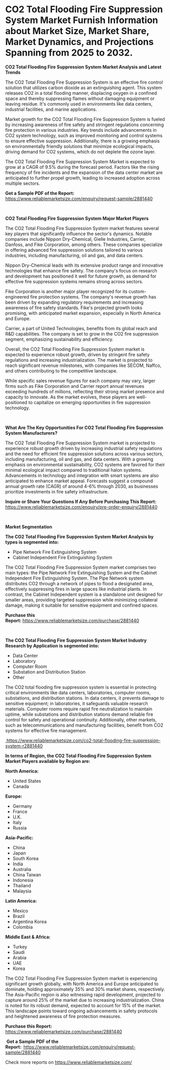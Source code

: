 <p><h1>CO2 Total Flooding Fire Suppression System Market Furnish Information about Market Size, Market Share, Market Dynamics, and Projections Spanning from 2025 to 2032.</h1></p><p><strong>CO2 Total Flooding Fire Suppression System Market Analysis and Latest Trends</strong></p>
<p><p>The CO2 Total Flooding Fire Suppression System is an effective fire control solution that utilizes carbon dioxide as an extinguishing agent. This system releases CO2 in a total flooding manner, displacing oxygen in a confined space and thereby suppressing flames without damaging equipment or leaving residue. It's commonly used in environments like data centers, industrial facilities, and marine applications.</p><p>Market growth for the CO2 Total Flooding Fire Suppression System is fueled by increasing awareness of fire safety and stringent regulations concerning fire protection in various industries. Key trends include advancements in CO2 system technology, such as improved monitoring and control systems to ensure effective suppression. Additionally, there is a growing emphasis on environmentally friendly solutions that minimize ecological impacts, driving demand for CO2 systems, which do not deplete the ozone layer.</p><p>The CO2 Total Flooding Fire Suppression System Market is expected to grow at a CAGR of 9.5% during the forecast period. Factors like the rising frequency of fire incidents and the expansion of the data center market are anticipated to further propel growth, leading to increased adoption across multiple sectors.</p></p>
<p><strong>Get a Sample PDF of the Report:&nbsp;</strong> <a href="https://www.reliablemarketsize.com/enquiry/request-sample/2881440?utm_campaign=1998&utm_medium=2&utm_source=Github&utm_content=ia&utm_term=12032025&utm_id=co2-total-flooding-fire-suppression-system">https://www.reliablemarketsize.com/enquiry/request-sample/2881440</a></p>
<p>&nbsp;</p>
<p><strong>CO2 Total Flooding Fire Suppression System Major Market Players</strong></p>
<p><p>The CO2 Total Flooding Fire Suppression System market features several key players that significantly influence the sector's dynamics. Notable companies include Nippon Dry-Chemical, Gielle Industries, Carrier, Danfoss, and Fike Corporation, among others. These companies specialize in offering advanced fire suppression solutions tailored to various industries, including manufacturing, oil and gas, and data centers.</p><p>Nippon Dry-Chemical leads with its extensive product range and innovative technologies that enhance fire safety. The company's focus on research and development has positioned it well for future growth, as demand for effective fire suppression systems remains strong across sectors.</p><p>Fike Corporation is another major player recognized for its custom-engineered fire protection systems. The company's revenue growth has been driven by expanding regulatory requirements and increasing awareness of fire safety standards. Fike's projected growth looks promising, with anticipated market expansion, especially in North America and Europe.</p><p>Carrier, a part of United Technologies, benefits from its global reach and R&D capabilities. The company is set to grow in the CO2 fire suppression segment, emphasizing sustainability and efficiency.</p><p>Overall, the CO2 Total Flooding Fire Suppression System market is expected to experience robust growth, driven by stringent fire safety regulations and increasing industrialization. The market is projected to reach significant revenue milestones, with companies like SECOM, Naffco, and others contributing to the competitive landscape.</p><p>While specific sales revenue figures for each company may vary, larger firms such as Fike Corporation and Carrier report annual revenues exceeding hundreds of millions, reflecting their strong market presence and capacity to innovate. As the market evolves, these players are well-positioned to capitalize on emerging opportunities in fire suppression technology.</p></p>
<p>&nbsp;</p>
<p><strong>What Are The Key Opportunities For CO2 Total Flooding Fire Suppression System Manufacturers?</strong></p>
<p><p>The CO2 Total Flooding Fire Suppression System market is projected to experience robust growth driven by increasing industrial safety regulations and the need for efficient fire suppression solutions across various sectors, including manufacturing, oil and gas, and data centers. With a growing emphasis on environmental sustainability, CO2 systems are favored for their minimal ecological impact compared to traditional halon systems. Advancements in technology and integration with smart systems are also anticipated to enhance market appeal. Forecasts suggest a compound annual growth rate (CAGR) of around 4-6% through 2030, as businesses prioritize investments in fire safety infrastructure.</p></p>
<p><strong>Inquire or Share Your Questions If Any Before Purchasing This Report:</strong> <a href="https://www.reliablemarketsize.com/enquiry/pre-order-enquiry/2881440?utm_campaign=1998&utm_medium=2&utm_source=Github&utm_content=ia&utm_term=12032025&utm_id=co2-total-flooding-fire-suppression-system">https://www.reliablemarketsize.com/enquiry/pre-order-enquiry/2881440</a></p>
<p>&nbsp;</p>
<p><strong>Market Segmentation</strong></p>
<p><strong>The CO2 Total Flooding Fire Suppression System Market Analysis by types is segmented into:</strong></p>
<p><ul><li>Pipe Network Fire Extinguishing System</li><li>Cabinet Independent Fire Extinguishing System</li></ul></p>
<p><p>The CO2 Total Flooding Fire Suppression System market comprises two main types: the Pipe Network Fire Extinguishing System and the Cabinet Independent Fire Extinguishing System. The Pipe Network system distributes CO2 through a network of pipes to flood a designated area, effectively suppressing fires in large spaces like industrial plants. In contrast, the Cabinet Independent system is a standalone unit designed for smaller areas, providing targeted suppression while minimizing collateral damage, making it suitable for sensitive equipment and confined spaces.</p></p>
<p><strong>Purchase this Report:&nbsp;</strong><a href="https://www.reliablemarketsize.com/purchase/2881440?utm_campaign=1998&utm_medium=2&utm_source=Github&utm_content=ia&utm_term=12032025&utm_id=co2-total-flooding-fire-suppression-system">https://www.reliablemarketsize.com/purchase/2881440</a></p>
<p>&nbsp;</p>
<p><strong>The CO2 Total Flooding Fire Suppression System Market Industry Research by Application is segmented into:</strong></p>
<p><ul><li>Data Center</li><li>Laboratory</li><li>Computer Room</li><li>Substation and Distribution Station</li><li>Other</li></ul></p>
<p><p>The CO2 total flooding fire suppression system is essential in protecting critical environments like data centers, laboratories, computer rooms, substations, and distribution stations. In data centers, it prevents damage to sensitive equipment; in laboratories, it safeguards valuable research materials. Computer rooms require rapid fire neutralization to maintain uptime, while substations and distribution stations demand reliable fire control for safety and operational continuity. Additionally, other markets, such as telecommunications and manufacturing facilities, benefit from CO2 systems for effective fire management.</p></p>
<p><a href="https://www.reliablemarketsize.com/co2-total-flooding-fire-suppression-system-r2881440?utm_campaign=1998&utm_medium=2&utm_source=Github&utm_content=ia&utm_term=12032025&utm_id=co2-total-flooding-fire-suppression-system">&nbsp;https://www.reliablemarketsize.com/co2-total-flooding-fire-suppression-system-r2881440</a></p>
<p><strong>In terms of Region, the CO2 Total Flooding Fire Suppression System Market Players available by Region are:</strong></p>
<p>
    <p> <strong> North America: </strong>
        <ul>
            <li>United States</li>
            <li>Canada</li>
        </ul>
        </p> 
    <p> <strong> Europe: </strong>
        <ul>
            <li>Germany</li>
            <li>France</li>
            <li>U.K.</li>
            <li>Italy</li>
            <li>Russia</li>
        </ul>
        </p> 
    <p> <strong> Asia-Pacific: </strong>
        <ul>
            <li>China</li>
            <li>Japan</li>
            <li>South Korea</li>
            <li>India</li>
            <li>Australia</li>
            <li>China Taiwan</li>
            <li>Indonesia</li>
            <li>Thailand</li>
            <li>Malaysia</li>
        </ul>
        </p> 
    <p> <strong> Latin America: </strong>
        <ul>
            <li>Mexico</li>
            <li>Brazil</li>
            <li>Argentina Korea</li>
            <li>Colombia</li>
        </ul>
        </p> 
    <p> <strong> Middle East & Africa: </strong>
        <ul>
            <li>Turkey</li>
            <li>Saudi</li>
            <li>Arabia</li>
            <li>UAE</li>
            <li>Korea</li>
        </ul>
    </p>
    </p>
<p><p>The CO2 Total Flooding Fire Suppression System market is experiencing significant growth globally, with North America and Europe anticipated to dominate, holding approximately 35% and 30% market shares, respectively. The Asia-Pacific region is also witnessing rapid development, projected to capture around 25% of the market due to increasing industrialization. China is noted for its robust demand, expected to account for 15% of the market. This landscape points toward ongoing advancements in safety protocols and heightened awareness of fire protection measures.</p></p>
<p><strong>Purchase this Report: </strong><a href="https://www.reliablemarketsize.com/purchase/2881440?utm_campaign=1998&utm_medium=2&utm_source=Github&utm_content=ia&utm_term=12032025&utm_id=co2-total-flooding-fire-suppression-system">https://www.reliablemarketsize.com/purchase/2881440</a></p>
<p>&nbsp;<strong>Get a Sample PDF of the Report:&nbsp;&nbsp;</strong><a href="https://www.reliablemarketsize.com/enquiry/request-sample/2881440?utm_campaign=1998&utm_medium=2&utm_source=Github&utm_content=ia&utm_term=12032025&utm_id=co2-total-flooding-fire-suppression-system">https://www.reliablemarketsize.com/enquiry/request-sample/2881440</a></p>
<p><strong></strong></p>
<p>Check more reports on <a href="https://www.reliablemarketsize.com/?utm_campaign=1998&utm_medium=2&utm_source=Github&utm_content=ia&utm_term=12032025&utm_id=co2-total-flooding-fire-suppression-system">https://www.reliablemarketsize.com/</a></p>